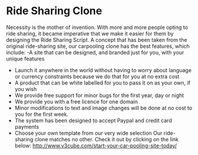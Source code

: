 Ride Sharing Clone
==================
Necessity is the mother of invention. With more and more people opting to ride sharing, it became imperative that we make it easier for them by designing the Ride Sharing Script. A concept that has been taken from the original ride-sharing site, our carpooling clone has the best features, which include:
-A site that can be designed, and branded just for you, with your unique features
- Launch it anywhere in the world without having to worry about language or currency constraints because we do that for you at no extra cost
-  A product that can be white labelled for you to pass it on as your own, if you wish
- We provide free support for minor bugs for the first year, day or night
- We provide you with a free licence for one domain
- Minor modifications to text and image changes will be done at no cost to you for the first week.
- The system has been designed to accept Paypal and credit card payments
- Choose your own template from our very wide selection
Our ride-sharing clone matches no other. Check it out by clicking on the link below: http://www.v3cube.com/start-your-car-pooling-site-today/
